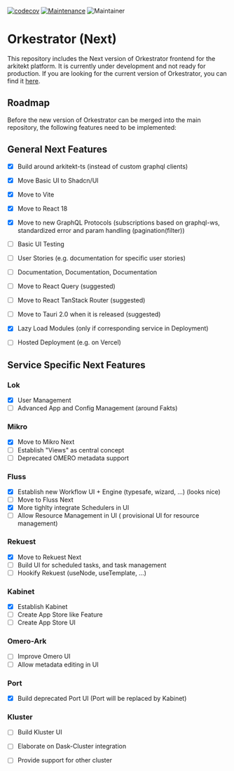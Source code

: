 [![codecov](https://codecov.io/gh/arkitektio/lok-server-next/branch/main/graph/badge.svg?token=UGXEA2THBV)](https://codecov.io/gh/arkitektio/orkestrator-next)
[![Maintenance](https://img.shields.io/badge/Maintained%3F-yes-green.svg)](https://github.com/arkitektio/orkestrator-next/)
![Maintainer](https://img.shields.io/badge/maintainer-jhnnsrs-blue)

# Orkestrator (Next)

This repository includes the Next version of Orkestrator frontend 
for the arkitekt platform. It is currently under development and not ready for production. 
If you are looking for the current version of Orkestrator, you can find it [here](https://github.com/arkitektio/orkestrator).

## Roadmap

Before the new version of Orkestrator can be merged into the main repository, the following features need to be implemented:

## General Next Features

- [x] Build around arkitekt-ts (instead of custom graphql clients)
- [x] Move Basic UI to Shadcn/UI
- [x] Move to Vite
- [x] Move to React 18
- [x] Move to new GraphQL Protocols (subscriptions based on graphql-ws, standardized error and param handling (pagination(filter))
- [ ] Basic UI Testing
- [ ] User Stories (e.g. documentation for specific user stories)
- [ ] Documentation, Documentation, Documentation
- [ ] Move to React Query (suggested)
- [ ] Move to React TanStack Router (suggested)
- [ ] Move to Tauri 2.0 when it is released (suggested)
- [x] Lazy Load Modules (only if corresponding service in Deployment)
- [ ] Hosted Deployment (e.g. on Vercel)


## Service Specific Next Features

### Lok

- [x] User Management
- [ ] Advanced App and Config Management (around Fakts)

### Mikro

- [x] Move to Mikro Next
- [ ] Establish "Views" as central concept
- [ ] Deprecated OMERO metadata support

### Fluss

- [x] Establish new Workflow UI + Engine (typesafe, wizard, ...) (looks nice)
- [ ] Move to Fluss Next
- [x] More tighlty integrate Schedulers in UI
- [ ] Allow Resource Management in UI ( provisional UI for resource management)

### Rekuest

- [x] Move to Rekuest Next
- [ ] Build UI for scheduled tasks, and task management
- [ ] Hookify Rekuest (useNode, useTemplate, ...)

### Kabinet

- [x] Establish Kabinet
- [ ] Create App Store like Feature
- [ ] Create App Store UI

### Omero-Ark

- [ ] Improve Omero UI
- [ ] Allow metadata editing in UI

### Port

- [x] Build deprecated Port UI (Port will be replaced by Kabinet)

### Kluster

- [ ] Build Kluster UI
- [ ] Elaborate on Dask-Cluster integration
- [ ] Provide support for other cluster 
 

